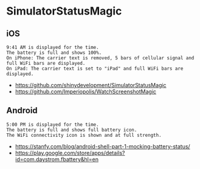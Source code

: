 # SimulatorStatusMagic
## iOS

```
9:41 AM is displayed for the time.
The battery is full and shows 100%.
On iPhone: The carrier text is removed, 5 bars of cellular signal and full WiFi bars are displayed.
On iPad: The carrier text is set to "iPad" and full WiFi bars are displayed.
```

* https://github.com/shinydevelopment/SimulatorStatusMagic
* https://github.com/Imperiopolis/WatchScreenshotMagic

## Android

```
5:00 PM is displayed for the time.
The battery is full and shows full battery icon.
The WiFi connectivity icon is shown and at full strength.
```

* https://stanfy.com/blog/android-shell-part-1-mocking-battery-status/
* https://play.google.com/store/apps/details?id=com.daystrom.fbattery&hl=en
